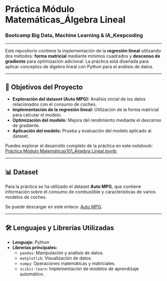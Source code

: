 # Práctica Módulo Matemáticas_Álgebra Lineal
### Bootcamp Big Data, Machine Learning & IA_Keepcoding
___

Este repositorio contiene la implementación de la **regresión lineal** utilizando dos métodos: **forma matricial** mediante mínimos cuadrados y **descenso de gradiente** para optimización adicional. La práctica está diseñada para aplicar conceptos de álgebra lineal con Python para el análisis de datos.

---

## 🎯 Objetivos del Proyecto
- **Exploración del dataset (Auto MPG):** Análisis inicial de los datos relacionados con el consumo de coches.
- **Implementación de la regresión lineal:** Utilización de la forma matricial para calcular el modelo.
- **Optimización del modelo:** Mejora del rendimiento mediante el descenso de gradiente.
- **Aplicación del modelo:** Prueba y evaluación del modelo aplicado al dataset.

Puedes explorar el desarrollo completo de la práctica en este notebook: [Práctica Módulo Matemáticas101_Álgebra Lineal.ipynb](https://github.com/Leticia2512/Practica-Modulo-Matematicas_Algebra-Lineal-Bootcamp-BD15/blob/main/Pra%CC%81ctica%20Mo%CC%81dulo%20Matema%CC%81ticas101_A%CC%81lgebra%20Lineal.ipynb).

---

## 📊 Dataset
Para la práctica se ha utilizado el dataset **Auto MPG**, que contiene información sobre el consumo de combustible y características de varios modelos de coches.  

Se puede descargar en este enlace: [Auto MPG](https://archive.ics.uci.edu/dataset/9/auto+mpg).  

---

## 🛠️ Lenguajes y Librerías Utilizadas
- **Lenguaje:** Python  
- **Librerías principales:**  
  - `pandas`: Manipulación y análisis de datos.  
  - `matplotlib`: Visualización de datos.  
  - `numpy`: Operaciones matemáticas y matriciales.  
  - `scikit-learn`: Implementación de modelos de aprendizaje automático.  
